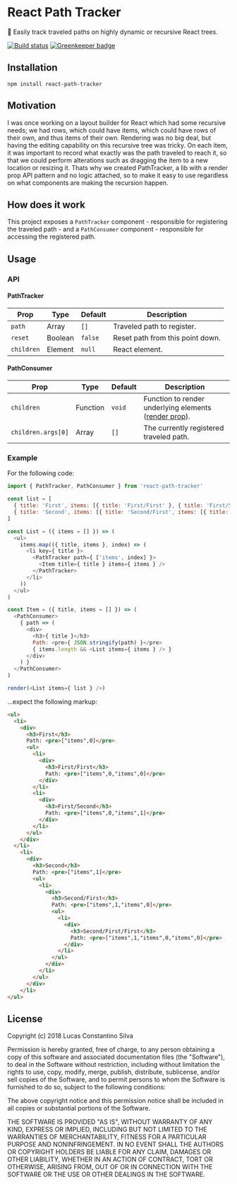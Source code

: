 # React Path Tracker

:paw_prints: Easily track traveled paths on highly dynamic or recursive React trees.

[![Build status](https://travis-ci.org/lucasconstantino/react-path-tracker.svg?branch=master)](https://travis-ci.org/lucasconstantino/react-path-tracker) [![Greenkeeper badge](https://badges.greenkeeper.io/lucasconstantino/react-path-tracker.svg)](https://greenkeeper.io/)

## Installation

```
npm install react-path-tracker
```

## Motivation

I was once working on a layout builder for React which had some recursive needs; we had rows, which could have items, which could have rows of their own, and thus items of their own. Rendering was no big deal, but having the editing capability on this recursive tree was tricky. On each item, it was important to record what exactly was the path traveled to reach it, so that we could perform alterations such as dragging the item to a new location or resizing it. Thats why we created PathTracker, a lib with a render prop API pattern and no logic attached, so to make it easy to use regardless on what components are making the recursion happen.

## How does it work

This project exposes a `PathTracker` component - responsible for registering the traveled path - and a `PathConsumer` component - responsible for accessing the registered path.

## Usage

### API

#### PathTracker

Prop | Type | Default | Description
---------|------|---------|------------
`path` | Array | `[]` | Traveled path to register.
`reset` | Boolean | `false` | Reset path from this point down.
`children` | Element | `null` | React element.

#### PathConsumer

Prop | Type | Default | Description
---------|------|---------|------------
`children` | Function | `void` | Function to render underlying elements ([render prop](https://reactjs.org/docs/render-props.html)).
`children.args[0]` | Array | `[]` | The currently registered traveled path.

### Example

For the following code:

```js
import { PathTracker, PathConsumer } from 'react-path-tracker'

const list = [
  { title: 'First', items: [{ title: 'First/First' }, { title: 'First/Second' }] },
  { title: 'Second', items: [{ title: 'Second/First', items: [{ title: 'Second/First/First' }] }] }
]

const List = ({ items = [] }) => (
  <ul>
    items.map(({ title, items }, index) => (
      <li key={ title }>
        <PathTracker path={ ['items', index] }>
          <Item title={ title } items={ items } />
        </PathTracker>
      </li>
    ))
  </ul>
)

const Item = ({ title, items = [] }) => (
  <PathConsumer>
    { path => (
      <div>
        <h3>{ title }</h3>
        Path: <pre>{ JSON.stringify(path) }</pre>
        { items.length && <List items={ items } /> }
      </div>
    ) }
  </PathConsumer>
)

render(<List items={ list } />)
```

...expect the following markup:

```html
<ul>
  <li>
    <div>
      <h3>First</h3>
      Path: <pre>["items",0]</pre>
      <ul>
        <li>
          <div>
            <h3>First/First</h3>
            Path: <pre>["items",0,"items",0]</pre>
          </div>
        </li>
        <li>
          <div>
            <h3>First/Second</h3>
            Path: <pre>["items",0,"items",1]</pre>
          </div>
        </li>
      </ul>
    </div>
  </li>
    <li>
      <div>
        <h3>Second</h3>
        Path: <pre>["items",1]</pre>
        <ul>
          <li>
            <div>
              <h3>Second/First</h3>
              Path: <pre>["items",1,"items",0]</pre>
              <ul>
                <li>
                  <div>
                    <h3>Second/First/First</h3>
                    Path: <pre>["items",1,"items",0,"items",0]</pre>
                  </div>
                </li>
              </ul>
            </div>
          </li>
        </ul>
      </div>
    </li>
</ul>
```

## License

Copyright (c) 2018 Lucas Constantino Silva

Permission is hereby granted, free of charge, to any person obtaining a copy of
this software and associated documentation files (the "Software"), to deal in
the Software without restriction, including without limitation the rights to
use, copy, modify, merge, publish, distribute, sublicense, and/or sell copies
of the Software, and to permit persons to whom the Software is furnished to do
so, subject to the following conditions:

The above copyright notice and this permission notice shall be included in all
copies or substantial portions of the Software.

THE SOFTWARE IS PROVIDED "AS IS", WITHOUT WARRANTY OF ANY KIND, EXPRESS OR
IMPLIED, INCLUDING BUT NOT LIMITED TO THE WARRANTIES OF MERCHANTABILITY,
FITNESS FOR A PARTICULAR PURPOSE AND NONINFRINGEMENT. IN NO EVENT SHALL THE
AUTHORS OR COPYRIGHT HOLDERS BE LIABLE FOR ANY CLAIM, DAMAGES OR OTHER
LIABILITY, WHETHER IN AN ACTION OF CONTRACT, TORT OR OTHERWISE, ARISING FROM,
OUT OF OR IN CONNECTION WITH THE SOFTWARE OR THE USE OR OTHER DEALINGS IN THE
SOFTWARE.
